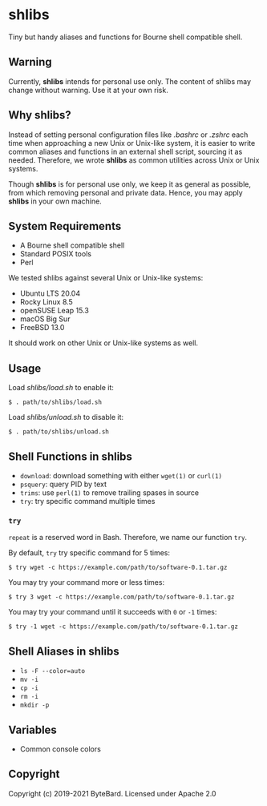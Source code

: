 # shlibs

Tiny but handy aliases and functions for Bourne shell compatible shell.

## Warning

Currently, **shlibs** intends for personal use only. The content of shlibs may change without warning. Use it at your own risk.

## Why shlibs?

Instead of setting personal configuration files like *.bashrc* or *.zshrc* each time when approaching a new Unix or Unix-like system, it is easier to write common aliases and functions in an external shell script, sourcing it as needed. Therefore, we wrote **shlibs** as common utilities across Unix or Unix systems.

Though **shlibs** is for personal use only, we keep it as general as possible, from which removing personal and private data. Hence, you may apply **shlibs** in your own machine.

## System Requirements

* A Bourne shell compatible shell
* Standard POSIX tools
* Perl

We tested shlibs against several Unix or Unix-like systems:

* Ubuntu LTS 20.04
* Rocky Linux 8.5
* openSUSE Leap 15.3
* macOS Big Sur
* FreeBSD 13.0

It should work on other Unix or Unix-like systems as well.

## Usage

Load *shlibs/load.sh* to enable it:

```
$ . path/to/shlibs/load.sh
```

Load *shlibs/unload.sh* to disable it:

```
$ . path/to/shlibs/unload.sh
```

## Shell Functions in shlibs

* `download`: download something with either `wget(1)` or `curl(1)`
* `psquery`: query PID by text
* `trims`: use `perl(1)` to remove trailing spases in source
* `try`: try specific command multiple times

### `try`

`repeat` is a reserved word in Bash. Therefore, we name our function `try`.

By default, `try` try specific command for 5 times:

```
$ try wget -c https://example.com/path/to/software-0.1.tar.gz
```

You may try your command more or less times:

```
$ try 3 wget -c https://example.com/path/to/software-0.1.tar.gz
```

You may try your command until it succeeds with `0` or `-1` times:

```
$ try -1 wget -c https://example.com/path/to/software-0.1.tar.gz
```

## Shell Aliases in shlibs

* `ls -F --color=auto`
* `mv -i`
* `cp -i`
* `rm -i`
* `mkdir -p`

## Variables

* Common console colors

## Copyright

Copyright (c) 2019-2021 ByteBard. Licensed under Apache 2.0
